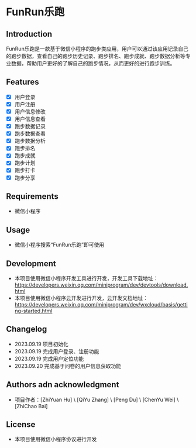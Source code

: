 # FunRun乐跑

## Introduction

FunRun乐跑是一款基于微信小程序的跑步类应用，用户可以通过该应用记录自己的跑步数据，查看自己的跑步历史记录、跑步排名、跑步成就、跑步数据分析等专业数据，帮助用户更好的了解自己的跑步情况，从而更好的进行跑步训练。

## Features

- [x] 用户登录
- [x] 用户注册
- [x] 用户信息修改
- [x] 用户信息查看
- [x] 跑步数据记录
- [x] 跑步数据查看
- [x] 跑步数据分析
- [x] 跑步排名
- [x] 跑步成就
- [x] 跑步计划
- [x] 跑步打卡
- [x] 跑步分享

## Requirements

- 微信小程序

## Usage

- 微信小程序搜索“FunRun乐跑”即可使用

## Development

- 本项目使用微信小程序开发工具进行开发，开发工具下载地址：<https://developers.weixin.qq.com/miniprogram/dev/devtools/download.html>
- 本项目使用微信小程序云开发进行开发，云开发文档地址：<https://developers.weixin.qq.com/miniprogram/dev/wxcloud/basis/getting-started.html>

## Changelog

- 2023.09.19 项目初始化
- 2023.09.19 完成用户登录、注册功能
- 2023.09.19 完成用户定位功能
- 2023.09.20 完成基于问卷的用户信息获取功能

## Authors adn acknowledgment

- 项目作者：[ZhiYuan Hu] \ [QiYu Zhang] \ [Peng Du] \ [ChenYu Wei] \ [ZhiChao Bai]

## License

- 本项目使用微信小程序协议进行开发
